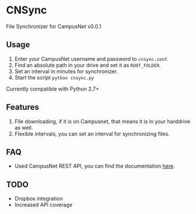 CNSync
======

File Synchronizer for CampusNet v0.0.1

## Usage

1. Enter your CampusNet username and password to `cnsync.conf`.
2. Find an absolute path in your drive and set it as `ROOT_FOLDER`.
3. Set an interval in minutes for synchronizer.
4. Start the script `python cnsync.py`

Currently compatible with Python 2.7+

## Features
1. File downloading, if it is on Campusnet, that means it is in your harddrive as well.
2. Flexible intervals, you can set an interval for synchronizing files.

## FAQ

* Used CampusNet REST API, you can find the documentation [here](https://www.campusnet.dtu.dk/data/Documentation/Index.aspx).

## TODO
* Dropbox integration
* Increased API coverage
